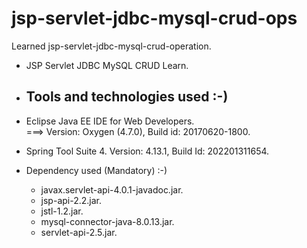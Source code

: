 # jsp-servlet-jdbc-mysql-crud-ops

 Learned jsp-servlet-jdbc-mysql-crud-operation.
 
  * JSP Servlet JDBC MySQL CRUD Learn.
  
  * Tools and technologies used :-)
    -----------------------------
    
  * Eclipse Java EE IDE for Web Developers.  
    ===> Version: Oxygen (4.7.0), Build id: 20170620-1800. 
	
  * Spring Tool Suite 4.
	Version: 4.13.1, Build Id: 202201311654.
  
  * Dependency used (Mandatory) :-)
    
     * javax.servlet-api-4.0.1-javadoc.jar.
     * jsp-api-2.2.jar.
     * jstl-1.2.jar.
     * mysql-connector-java-8.0.13.jar.
     * servlet-api-2.5.jar.
